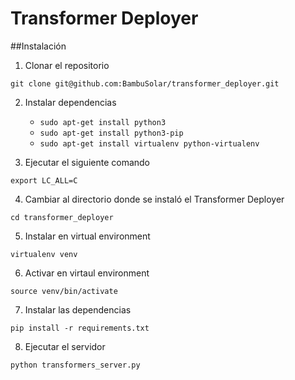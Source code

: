 Transformer Deployer
========

##Instalación

1. Clonar el repositorio
 
`git clone git@github.com:BambuSolar/transformer_deployer.git`

2. Instalar dependencias

    - `sudo apt-get install python3`
    - `sudo apt-get install python3-pip`
    - `sudo apt-get install virtualenv python-virtualenv`

3. Ejecutar el siguiente comando

`export LC_ALL=C`

4. Cambiar al directorio donde se instaló el Transformer Deployer

`cd transformer_deployer`

5. Instalar en virtual environment

`virtualenv venv`

6. Activar en virtaul environment

`source venv/bin/activate`

7. Instalar las dependencias

`pip install -r requirements.txt`

8. Ejecutar el servidor

`python transformers_server.py`